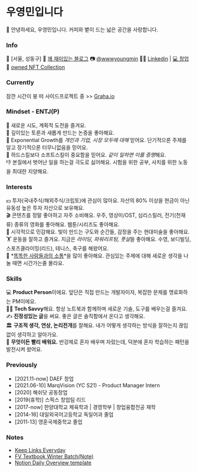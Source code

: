 # 우영민입니다
👋 안녕하세요, 우영민입니다.
커피와 볕이 드는 넓은 공간을 사랑합니다.


### Info
📍 [서울, 성동구]
📒 [꽤 재미있는 블로그](https://blog.naver.com/bowwow515)
📷 [@wwwyoungmin](https://instagram.com/wwwyoungmin?utm_medium=copy_link)
👩‍💼 [Linkedin](https://www.linkedin.com/in/youngmin-woo-b07389169)  |  [💻 창업](https://dasheffect.io)
🐅 [owned NFT Collection](https://opensea.io/collection/unstable-radioactive-tiger-club)

### Currently
잠깐 시간이 붕 떠 사이드프로젝트 중 >> [Graha.io](https://graha.io)

### Mindset - ENTJ(P)
🤠 새로운 시도, 계획적 도전을 즐겨요.  
👀 깊이있는 토론과 새롭게 만드는 논증을 좋아해요.  
🚀 Exponential Growth를 *개인과 기업, 시장 모두에 대해* 믿어요. 단기적으론 주제를 알고 장기적으론 터무니없음을 믿어요.  
🙂 하드스킬보다 소프트스킬이 중요함을 믿어요. *같이 일하면 이를 증명*해요.  
👎 본질에서 벗어난 일을 하는걸 극도로 싫어해요. 시험을 위한 공부, 사치를 위한 노동을 최대한 지양해요.  
    
### Interests
💵 투자(국내주식/해외주식/크립토)에 관심이 많아요. 자산의 80% 이상을 현금이 아닌 유동성 높은 투자 자산으로 보유해요.  
🎬 콘텐츠를 정말 좋아하고 자주 소비해요. 우주, 영상미/OST, 심리스릴러, 전기(천재류) 종류의 영화를 좋아해요. 웹툰/시리즈도 좋아해요.  
🎨 시각적으로 민감해요. 빛이 만드는 구도와 순간들, 감정을 주는 현대미술을 좋아해요.  
🏋️ 운동을 잘하고 즐겨요. 지금은 *라이딩, 파워리프팅, 풋살*을 좋아해요. 수영, 보디빌딩, 스포츠클라이밍(리드), 테니스, 축구를 해왔어요.  
🧠 *[똑똑한 사람들과의 소통](https://open.kakao.com/o/s83RbG7c)*을 많이 좋아해요. 관심있는 주제에 대해 새로운 생각을 나눌 때면 시간가는줄 몰라요.  
    
### Skills
💻 **Product Person**이에요. 앞단은 직접 만드는 개발자이자, 복잡한 문제를 명료화하는 PM이에요.  
🧑‍💻 **Tech Savvy**해요. 항상 노트북과 함께하며 새로운 기술, 도구를 배우는걸 즐겨요.  
✍️ **진정성있는 글**을 써요. 좋은 글은 솔직함에서 온다고 생각해요.  
🏛 **구조적 생각, 연상, 논리전개**를 잘해요. 내가 어떻게 생각하는 방식을 잘하는지 끊임없이 생각하고 알아가요.  
🚀 **무엇이든 빨리 배워요.** 반강제로 혼자 배우며 자랐는데, 덕분에 혼자 학습하는 패턴을 발전시켜 왔어요.  

### Previously
- [2021.11-now] DAEF 창업
- [2021.06-10] MarqVision (YC S21) - Product Manager Intern
- [2020] 해쉬닷 공동창업
- [2019(휴학)] 스픽스 창업팀 리드
- [2017-now] 한양대학교 체육학과 | 경영학부 | 창업융합전공 재학
- [2014-16] 대일외국어고등학교 독일어과 졸업
- [2011-13] 영훈국제중학교 졸업

### Notes
- [Keep Links Everyday](https://studywoo.oopy.io/keeplinkseveryday)
- [FV Textbook Winter Batch(Note)](https://studywoo.oopy.io/note/fvtextbook)
- [Notion Daily Overview template](https://studywoo.oopy.io/ffc40fcd-6e05-4867-8a20-df046171ace5)